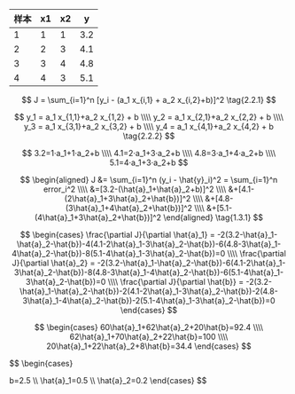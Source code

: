 


|样本|x1|x2|y|
|--|--|--|--|
|1|1|1|3.2|
|2|2|3|4.1|
|3|3|4|4.8|
|4|4|3|5.1|

$$
J = \sum_{i=1}^n [y_i - (a_1 x_{i,1} + a_2 x_{i,2}+b)]^2 \tag{2.2.1}
$$

$$
y_1 = a_1 x_{1,1}+a_2 x_{1,2} + b
\\\\
y_2 = a_1 x_{2,1}+a_2 x_{2,2} + b
\\\\
y_3 = a_1 x_{3,1}+a_2 x_{3,2} + b
\\\\
y_4 = a_1 x_{4,1}+a_2 x_{4,2} + b
\tag{2.2.2}
$$

$$
3.2=1·a_1+1·a_2+b
\\\\
4.1=2·a_1+3·a_2+b
\\\\
4.8=3·a_1+4·a_2+b
\\\\
5.1=4·a_1+3·a_2+b
$$

$$
\begin{aligned}
J &= \sum_{i=1}^n (y_i - \hat{y}_i)^2 = \sum_{i=1}^n error_i^2
\\\\
&=[3.2-(\hat{a}_1+\hat{a}_2+b)]^2
\\\\
&+[4.1-(2\hat{a}_1+3\hat{a}_2+\hat{b})]^2
\\\\
&+[4.8-(3\hat{a}_1+4\hat{a}_2+\hat{b})]^2
\\\\
&+[5.1-(4\hat{a}_1+3\hat{a}_2+\hat{b})]^2
\end{aligned}
\tag{1.3.1}
$$

$$
\begin{cases}
\frac{\partial J}{\partial \hat{a}_1} = -2(3.2-\hat{a}_1-\hat{a}_2-\hat{b})-4(4.1-2\hat{a}_1-3\hat{a}_2-\hat{b})-6(4.8-3\hat{a}_1-4\hat{a}_2-\hat{b})-8(5.1-4\hat{a}_1-3\hat{a}_2-\hat{b})=0
\\\\
\frac{\partial J}{\partial \hat{a}_2} = -2(3.2-\hat{a}_1-\hat{a}_2-\hat{b})-6(4.1-2\hat{a}_1-3\hat{a}_2-\hat{b})-8(4.8-3\hat{a}_1-4\hat{a}_2-\hat{b})-6(5.1-4\hat{a}_1-3\hat{a}_2-\hat{b})=0
\\\\
\frac{\partial J}{\partial \hat{b}} = -2(3.2-\hat{a}_1-\hat{a}_2-\hat{b})-2(4.1-2\hat{a}_1-3\hat{a}_2-\hat{b})-2(4.8-3\hat{a}_1-4\hat{a}_2-\hat{b})-2(5.1-4\hat{a}_1-3\hat{a}_2-\hat{b})=0
\end{cases}
$$

$$
\begin{cases}
60\hat{a}_1+62\hat{a}_2+20\hat{b}=92.4
\\\\
62\hat{a}_1+70\hat{a}_2+22\hat{b}=100
\\\\
20\hat{a}_1+22\hat{a}_2+8\hat{b}=34.4
\end{cases}
$$

$$
\begin{cases}

b=2.5
\\\\
\hat{a}_1=0.5
\\\\
\hat{a}_2=0.2
\end{cases}
$$

